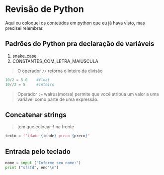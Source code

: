 # Revisão de Python

Aqui eu coloquei os conteúdos em python que eu já hava visto, mas precisei relembrar.

## Padrões do Python pra declaração de variáveis

1. snake_case
2. CONSTANTES_COM_LETRA_MAIUSCULA


> O operador `//` retorna o inteiro da divisão 


```python
10/2 = 5.0    #float
10//2 = 5     #inteiro
```

> Operador `:=` walrus(morsa) permite que você atribua um valor a uma variável como parte de uma expressão.

## Concatenar strings 

> tem que colocar `f` na frente

```python
texto = f"idade {idade} preco {preco}"
```

## Entrada pelo teclado

```python
nome = input ("Informe seu nome:")
print ("sfsfd", end"\n")
```


